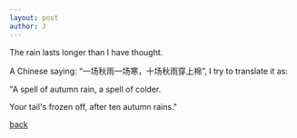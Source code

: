 ```yaml
---
layout: post
author: J
---
```


The rain lasts longer than I have thought.

A Chinese saying: “一场秋雨一场寒，十场秋雨穿上棉”, I try to translate it as:

"A spell of autumn rain, a spell of colder.

 Your tail's frozen off, after ten autumn rains."

[back](https://yifanjiang.github.io/)

